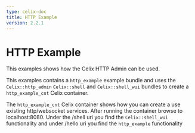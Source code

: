```yaml
---
type: celix-doc
title: HTTP Example
version: 2.2.1
---
```


<!--
Licensed to the Apache Software Foundation (ASF) under one or more
contributor license agreements.  See the NOTICE file distributed with
this work for additional information regarding copyright ownership.
The ASF licenses this file to You under the Apache License, Version 2.0
(the "License"); you may not use this file except in compliance with
the License.  You may obtain a copy of the License at

    http://www.apache.org/licenses/LICENSE-2.0

Unless required by applicable law or agreed to in writing, software
distributed under the License is distributed on an "AS IS" BASIS,
WITHOUT WARRANTIES OR CONDITIONS OF ANY KIND, either express or implied.
See the License for the specific language governing permissions and
limitations under the License.
-->

# HTTP Example

This examples shows how the Celix HTTP Admin can be used. 

This examples contains a `http_example` example bundle and uses the `Celix::http_admin` `Celix::shell` and `Celix::shell_wui` 
bundles to create a `http_example_cnt` Celix container.

The `http_example_cnt` Celix container shows how you can create a use existing http/websocket services.
After running the container browse to localhost:8080. 
Under the /shell uri you find the `Celix::shell_wui` functionality and under /hello uri you find the `http_example` functionality



